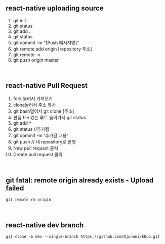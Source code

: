 
## react-native uploading source


1. git init
2. git status
3. git add .
4. git status
5. git commit -m "[Push 메시지명]"
6. git remote add origin [repository 주소]
7. git remote -v
8. git push origin master
<br>

## react-native Pull Request


1. fork 눌러서 가져오기
2. clone눌러서 주소 복사
3. git bash열어서 git clone [주소]
4. 편집 file 있는 루트 들어가서 git status
5. git add *
6. git status //추가됨
7. git commit -m '추가된 내용'
8. git push // 내 repository로 반영
9. New pull request 클릭
10. Create pull request 클릭
<br>


## git fatal: remote origin already exists - Upload failed
```
git remote rm origin
```
<br>

## react-native dev branch
```
git clone -b dev --single-branch https://github.com/Djunnni/khub.git
```

